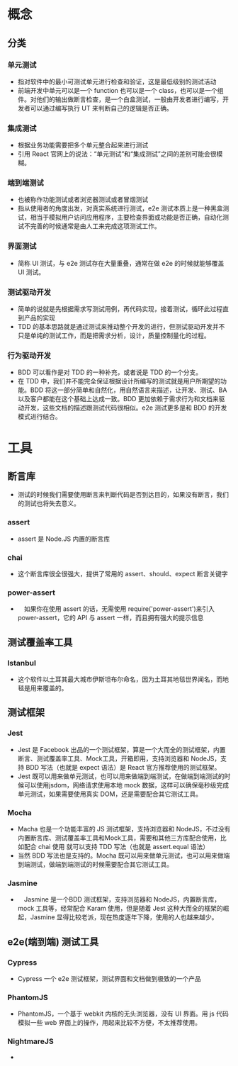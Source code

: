 # 概念
## 分类
### 单元测试
- 指对软件中的最小可测试单元进行检查和验证，这是最低级别的测试活动
- 前端开发中单元可以是一个 function 也可以是一个 class，也可以是一个组件。对他们的输出做断言检查，是一个白盒测试，一般由开发者进行编写，开发者可以通过编写执行 UT 来判断自己的逻辑是否正确。
### 集成测试
- 根据业务功能需要把多个单元整合起来进行测试
- 引用 React 官网上的说法：“单元测试”和“集成测试”之间的差别可能会很模糊。
### 端到端测试
- 也被称作功能测试或者浏览器测试或者冒烟测试
- 指从使用者的角度出发，对真实系统进行测试，e2e 测试本质上是一种黑盒测试，相当于模拟用户访问应用程序，主要检查界面或功能是否正确，自动化测试不完善的时候通常是由人工来完成这项测试工作。
### 界面测试
- 简称 UI 测试，与 e2e 测试存在大量重叠，通常在做 e2e 的时候就能够覆盖 UI 测试。
### 测试驱动开发
- 简单的说就是先根据需求写测试用例，再代码实现，接着测试，循环此过程直到产品的实现
- TDD 的基本思路就是通过测试来推动整个开发的进行，但测试驱动开发并不只是单纯的测试工作，而是把需求分析，设计，质量控制量化的过程。
### 行为驱动开发
- BDD 可以看作是对 TDD 的一种补充，或者说是 TDD 的一个分支。
- 在 TDD 中，我们并不能完全保证根据设计所编写的测试就是用户所期望的功能。BDD 将这一部分简单和自然化，用自然语言来描述，让开发、测试、BA 以及客户都能在这个基础上达成一致。BDD 更加依赖于需求行为和文档来驱动开发，这些文档的描述跟测试代码很相似。e2e 测试更多是和 BDD 的开发模式进行结合。
# 工具
## 断言库
- 测试的时候我们需要使用断言来判断代码是否到达目的，如果没有断言，我们的测试也将失去意义。
### assert
- assert 是 Node.JS 内置的断言库
### chai
- 这个断言库很全很强大，提供了常用的 assert、should、expect 断言关键字
### power-assert
- 　如果你在使用 assert 的话，无需使用 require('power-assert')来引入 power-assert，它的 API 与 assert 一样，而且拥有强大的提示信息
## 测试覆盖率工具
### Istanbul
- 这个软件以土耳其最大城市伊斯坦布尔命名，因为土耳其地毯世界闻名，而地毯是用来覆盖的。
## 测试框架
### Jest
- Jest 是 Facebook 出品的一个测试框架，算是一个大而全的测试框架，内置断言、测试覆盖率工具、Mock工具，开箱即用，支持浏览器和 NodeJS，支持 BDD 写法（也就是 expect 语法）是 React 官方推荐使用的测试框架。
- Jest 既可以用来做单元测试，也可以用来做端到端测试，在做端到端测试的时候可以使用jsdom，网络请求使用本地 mock 数据，这样可以确保毫秒级完成单元测试，如果需要使用真实 DOM，还是需要配合其它测试工具。
### Mocha
- Macha 也是一个功能丰富的 JS 测试框架，支持浏览器和 NodeJS，不过没有内置断言库、测试覆盖率工具和Mock工具，需要和其他三方库配合使用，比如配合 chai 使用 就可以支持 TDD 写法（也就是 assert.equal 语法）
- 当然 BDD 写法也是支持的。Mocha 既可以用来做单元测试，也可以用来做端到端测试，做端到端测试的时候需要配合其它测试工具。
### Jasmine
- 　Jasmine 是一个BDD 测试框架，支持浏览器和 NodeJS，内置断言库，mock 工具等，经常配合 Karam 使用，但是随着 Jest 这种大而全的框架的崛起，Jasmine 显得比较老派，现在热度逐年下降，使用的人也越来越少。
## e2e(端到端) 测试工具
### Cypress
- Cypress 一个 e2e 测试框架，测试界面和文档做到极致的一个产品
### PhantomJS
- PhantomJS，一个基于 webkit 内核的无头浏览器，没有 UI 界面。用 js 代码模拟一些 web 界面上的操作，用起来比较不方便，不太推荐使用。
### NightmareJS
- 
